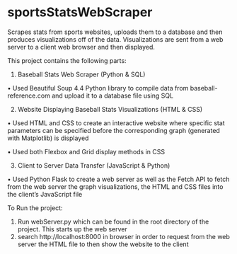 # sportsStatsWebScraper
Scrapes stats from sports websites, uploads them to a database and then produces visualizations off of the data. Visualizations are sent from a web server to a client web browser and then displayed.

This project contains the following parts:
1. Baseball Stats Web Scraper (Python & SQL)

•	Used Beautiful Soup 4.4 Python library to compile data from baseball-reference.com and upload it to a database file using SQL

2. Website Displaying Baseball Stats Visualizations (HTML & CSS) 

•	Used HTML and CSS to create an interactive website where specific stat parameters can be specified before the corresponding graph (generated with Matplotlib) is displayed  

•	Used both Flexbox and Grid display methods in CSS

3. Client to Server Data Transfer (JavaScript & Python) 

•	Used Python Flask to create a web server as well as the Fetch API to fetch from the web server the graph visualizations, the HTML and CSS files into the client’s JavaScript file



To Run the project:
1. Run webServer.py which can be found in the root directory of the project. This starts up the web server
2. search http://localhost:8000 in browser in order to request from the web server the HTML file to then show the website to the client
